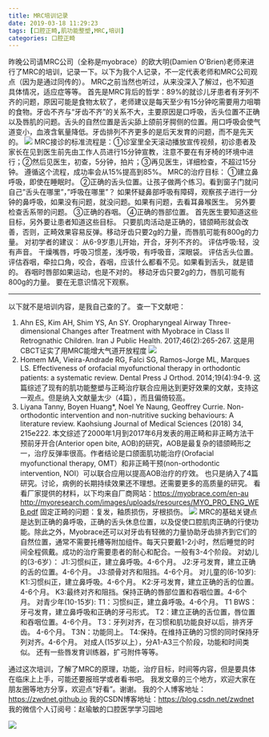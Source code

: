```yaml
---
title: MRC培训记录
date: 2019-03-18 11:29:23
tags: [口腔正畸,肌功能整塑,MRC,培训]
categories: 口腔正畸
---
```

昨晚公司请MRC公司（全称是myobrace）的欧大明(Damien O'Brien)老师来进行了MRC的培训，记录一下。以下为我个人记录，不一定代表老师和MRC公司观点（因为是通过同传的）。
MRC之前当然也听过，从来没深入了解过，也不知道具体情况，适应症等等。
首先是MRC背后的哲学：89%的就诊儿牙患者有牙列不齐的问题，原因可能是食物太软了，老师建议是每天至少有15分钟吃需要用力咀嚼的食物。牙齿不齐与“牙齿不齐”的关系不大，主要原因是口呼吸，舌头位置不正确以及唇肌的问题。舌头的自然位置是舌尖舔上颌前牙腭侧的位置。用口呼吸会使气道变小，血液含氧量降低。牙齿排列不齐更多的是后天发育的问题，而不是先天的。
![](https://zymblog-1258069789.cos.ap-chengdu.myqcloud.com/blog0111%E2%80%94%E2%80%94MRC/01.png)
MRC接诊的标准流程是：①诊室里全天滚动播放宣传视频，初诊患者及家长在见到医生前先由工作人员进行15分钟宣教，注意不要在有牙椅的环境中进行；②然后见医生，初查，5分钟，拍片；③再见医生，详细检查，不超过15分钟。
遵循这个流程，成功率会从15%提高到85%。
MRC的治疗目标：
①建立鼻呼吸，即使在睡眠时。
②正确的舌头位置。让孩子做两个练习。看到窗子门就问自己”舌头在哪里”，”呼吸在哪里”？
如果怀疑鼻部呼吸有障碍，观察孩子进行一分钟的鼻呼吸，如果没有问题，就没问题。如果有问题，去看耳鼻喉医生。
另外要检查舌系带的问题。
③正确的吞咽。
④正确的唇部位置。
首先医生要知道这些目标，另外要让患者知道这些目标。
只要肌肉活动是正确的，错颌畸形就会改善，否则，正畸效果容易反弹。移动牙齿只要2g的力量，而唇肌可能有800g的力量。
对初学者的建议：
从6-9岁患儿开始，开合，牙列不齐的。
评估呼吸:轻，没有声音。
干燥嘴唇，呼吸习惯差，浅呼吸，有呼吸音，深眼袋。
评估舌头位置。
评估吞咽，牵拉口角，咬合，吞咽，应该什么都看不见。如果看到舌头，就是错的。
吞咽时唇部如果运动，也是不对的。
移动牙齿只要2g的力，唇肌可能有800g的力量。
要在无意识情况下观察。

--------------------------------
以下就不是培训内容，是我自己查的了。
查一下文献吧：
1. Ahn ES, Kim AH, Shim YS, An SY. Oropharyngeal Airway Three-dimensional Changes after Treatment with Myobrace in Class II Retrognathic Children. Iran J Public Health. 2017;46(2):265-267.
这是用CBCT证实了用MRC能增大气道开放程度
![](https://zymblog-1258069789.cos.ap-chengdu.myqcloud.com/blog0111%E2%80%94%E2%80%94MRC/02.png)
2. Homem MA, Vieira-Andrade RG, Falci SG, Ramos-Jorge ML, Marques LS. Effectiveness of orofacial myofunctional therapy in orthodontic patients: a systematic review. Dental Press J Orthod. 2014;19(4):94-9.
这篇综述了现有的肌功能整塑与正畸治疗联合应用达到更好效果的文献，支持这一观点。但是纳入文献量太少（4篇），而且偏倚较高。
3. Liyana Tanny, Boyen Huang*, Noel Ye Naung, Geoffrey Currie.  Non-orthodontic intervention and non-nutritive sucking behaviours: A literature review.  Kaohsiung Journal of Medical Sciences (2018) 34, 215e222.
本文综述了2000年1月到2017年6月发表的用正畸和非正畸方法干预前牙开合(Anterior open bite, AOB)的研究，AOB是最复杂的错颌畸形之一，治疗反弹率很高。作者结论是口颌面肌功能治疗(Orofacial myofunctional therapy, OMT）和非正畸干预(non-orthodontic intervention, NOI）可以联合应用以提高AOB治疗的疗效。
也只是纳入了4篇研究。讨论，病例的长期持续效果还不理想。还需要更多的高质量的研究。
看看厂家提供的材料，以下均来自厂商网站：https://myobrace.com/en-au
http://myoresearch.com/images/uploads/resources/MYO_PRO_ENG_WEB.pdf
固定正畸的问题：复发，釉质损伤，牙根损伤。
![](https://zymblog-1258069789.cos.ap-chengdu.myqcloud.com/blog0111%E2%80%94%E2%80%94MRC/03.png)
MRC的基础关键点是达到正确的鼻呼吸，正确的舌头休息位置，以及促使口腔肌肉正确的行使功能。除此之外，Myobrace还可以对牙齿有轻微的力量协助牙齿排齐到它们的自然位置，通常不需要托槽等附加组件。每天只要戴1-2小时，然后睡觉的时间全程佩戴。成功的治疗需要患者的耐心和配合。一般有3-4个阶段。
对幼儿的(3-6岁）：
J1:习惯纠正，建立鼻呼吸。4-6个月。
J2:牙弓发育，建立正确的舌的位置。4-6个月。
J3:颌骨对齐和阻挡。4-6个月。
对儿童的(6-10岁):
K1:习惯纠正，建立鼻呼吸。4-6个月。
K2:牙弓发育，建立正确的舌的位置。4-6个月。
K3:最终对齐和阻挡。保持正确的唇部位置和吞咽位置。4-6个月。
对青少年(10-15岁):
T1：习惯纠正，建立鼻呼吸。4-6个月。
T1 BWS：牙弓发育，建立鼻呼吸和正确的牙弓形式。
T2：建立正确的舌位置，唇位置和吞咽位置。4-6个月。
T3：牙列对齐，在习惯和肌功能良好以后，排齐牙齿。 4-6个月。
T3N：功能同上。
T4:保持。在维持正确的习惯的同时保持牙列对齐。4-6个月。
对成人(15岁以上），分A1-A3三个阶段，功能和时间类似。
还有一些唇发育训练器，扩弓附件等等。

通过这次培训，了解了MRC的原理，功能，治疗目标，时间等内容，但是要具体在临床上上手，可能还要报班学或者看书吧。
我发文章的三个地方，欢迎大家在朋友圈等地方分享，欢迎点“好看”。谢谢。
我的个人博客地址：https://zwdnet.github.io
我的CSDN博客地址：https://blog.csdn.net/zwdnet
我的微信个人订阅号：赵瑜敏的口腔医学学习园地

![](https://zymblog-1258069789.cos.ap-chengdu.myqcloud.com/other/wx.jpg)
